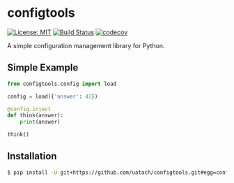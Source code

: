 # configtools

[![License: MIT](https://img.shields.io/badge/License-MIT-green.svg)](http://choosealicense.com/licenses/mit/)
[![Build Status](https://travis-ci.org/uatach/configtools.svg?branch=master)](https://travis-ci.org/uatach/configtools)
[![codecov](https://codecov.io/gh/uatach/configtools/branch/master/graph/badge.svg)](https://codecov.io/gh/uatach/configtools)

A simple configuration management library for Python.

## Simple Example

```python
from configtools.config import load

config = load({'answer': 42})

@config.inject
def think(answer):
    print(answer)

think()
```

## Installation

```bash
$ pip install -U git+https://github.com/uatach/configtools.git#egg=configtools
```
